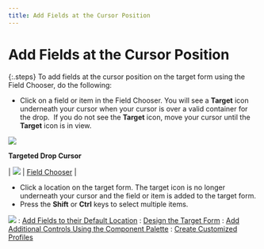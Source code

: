 ```yaml
---
title: Add Fields at the Cursor Position
---
```


# Add Fields at the Cursor Position


{:.steps}
To add fields at the cursor position on the target form using  the Field Chooser, do the following:

- Click on a field or item in the Field Chooser.  You will see a **Target** icon underneath  your cursor when your cursor is over a valid container for the drop.  If  you do not see the **Target** icon,  move your cursor until the **Target**  icon is in view.



**![]({{site.fd_baseurl}}/img/targeted_drop_cursor_fd.gif)**


**Targeted Drop Cursor**


| ![]({{site.fd_baseurl}}/img/lens.gif) | [Field Chooser]({{site.fd_baseurl}}/forms-designer/field_chooser_fd.html) |


- Click a location on the target form. The target  icon is no longer underneath your cursor and the field or item is added  to the target form.
- Press the **Shift**  or **Ctrl** keys to select multiple  items.



![]({{site.fd_baseurl}}/img/see_also.gif)
: [Add  Fields to their Default Location]({{site.fd_baseurl}}/misc/add_fields_to_their_default_location_fd.html)
: [Design the  Target Form]({{site.fd_baseurl}}/misc/design_the_target_form.html)
: [Add  Additional Controls Using the Component Palette]({{site.fd_baseurl}}/misc/add_additional_controls_using_the_component_palette.html)
: [Create  Customized Profiles]({{site.fd_baseurl}}/forms-designer/create-customized-profiles/create_customized_profiles.html)
